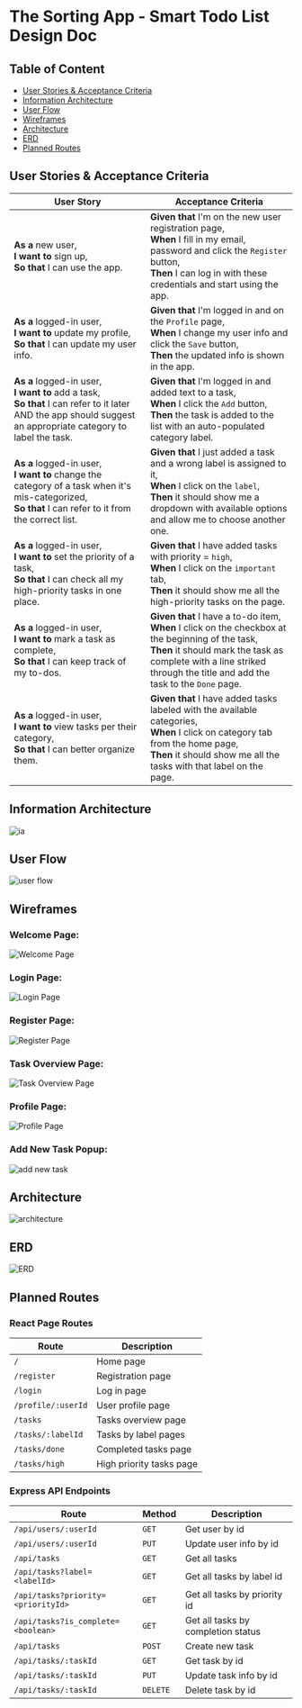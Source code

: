 # The Sorting App - Smart Todo List Design Doc
## Table of Content
- [User Stories & Acceptance Criteria](#user-stories--acceptance-criteria)
- [Information Architecture](#information-architecture)
- [User Flow](#user-flow)
- [Wireframes](#wireframes)
- [Architecture](#architecture)
- [ERD](#erd)
- [Planned Routes](#planned-routes)

## User Stories & Acceptance Criteria
| User Story | Acceptance Criteria |
| --- | --- |
| **As a** new user,<br>**I want to** sign up,<br>**So that** I can use the app. | **Given that** I'm on the new user registration page,<br>**When** I fill in my email, password and click the `Register` button,<br>**Then** I can log in with these credentials and start using the app. |
| **As a** logged-in user,<br>**I want to** update my profile,<br>**So that** I can update my user info. | **Given that** I'm logged in and on the `Profile` page,<br>**When** I change my user info and click the `Save` button,<br>**Then** the updated info is shown in the app. |
| **As a** logged-in user,<br>**I want to** add a task,<br>**So that** I can refer to it later AND the app should suggest an appropriate category to label the task. | **Given that** I'm logged in and added text to a task,<br>**When** I click the `Add` button,<br>**Then** the task is added to the list with an auto-populated category label. |
| **As a** logged-in user,<br>**I want to** change the category of a task when it's mis-categorized,<br>**So that** I can refer to it from the correct list. | **Given that** I just added a task and a wrong label is assigned to it,<br>**When** I click on the `label`,<br>**Then** it should show me a dropdown with available options and allow me to choose another one. |
| **As a** logged-in user,<br>**I want to** set the priority of a task,<br>**So that** I can check all my high-priority tasks in one place. | **Given that** I have added tasks with priority = `high`,<br>**When** I click on the `important` tab,<br>**Then** it should show me all the high-priority tasks on the page. |
| **As a** logged-in user,<br>**I want to** mark a task as complete,<br>**So that** I can keep track of my to-dos. | **Given that** I have a to-do item,<br>**When** I click on the checkbox at the beginning of the task,<br>**Then** it should mark the task as complete with a line striked through the title and add the task to the `Done` page. |
| **As a** logged-in user,<br>**I want to** view tasks per their category,<br>**So that** I can better organize them. | **Given that** I have added tasks labeled with the available categories,<br>**When** I click on category tab from the home page,<br>**Then** it should show me all the tasks with that label on the page. |


## Information Architecture
![ia](images/information-architecture.png)
## User Flow
![user flow](images/user-flow.png)

## Wireframes 
### Welcome Page:
![Welcome Page](images/welcome-page.png)
### Login Page:
![Login Page](images/login-page.png)
### Register Page:
![Register Page](images/register-page.png)
### Task Overview Page:
![Task Overview Page](images/task-overview-page.png)
### Profile Page:
![Profile Page](images/profile-page.png)
### Add New Task Popup:
![add new task](images/add-new-task.png)

## Architecture
![architecture](images/architecture.png)

## ERD
![ERD](images/erd.png)

## Planned Routes
### React Page Routes
| Route              | Description
| ---                | ---                      |
| `/`                | Home page                |
| `/register`        | Registration page        |
| `/login`           | Log in page              |
| `/profile/:userId` | User profile page        |
| `/tasks`           | Tasks overview page      |
| `/tasks/:labelId`  | Tasks by label pages     |
| `/tasks/done`      | Completed tasks page     |
| `/tasks/high`      | High priority tasks page |

### Express API Endpoints
| Route                              | Method   | Description                        |
| ---                                | ---      | ---                                |
| `/api/users/:userId`               | `GET`    | Get user by id                     |
| `/api/users/:userId`               | `PUT`    | Update user info by id             |
| `/api/tasks`                       | `GET`    | Get all tasks                      |
| `/api/tasks?label=<labelId>`       | `GET`    | Get all tasks by label id          |
| `/api/tasks?priority=<priorityId>` | `GET`    | Get all tasks by priority id       |
| `/api/tasks?is_complete=<boolean>` | `GET`    | Get all tasks by completion status |
| `/api/tasks`                       | `POST`   | Create new task                    |
| `/api/tasks/:taskId`               | `GET`    | Get task by id                     |
| `/api/tasks/:taskId`               | `PUT`    | Update task info by id             |
| `/api/tasks/:taskId`               | `DELETE` | Delete task by id                  |
